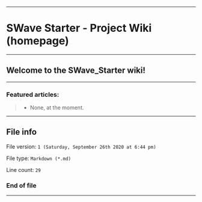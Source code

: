 
***

# SWave Starter - Project Wiki (homepage)

***

## Welcome to the SWave_Starter wiki!

***

### Featured articles:

> * None, at the moment.

***

## File info

File version: `1 (Saturday, September 26th 2020 at 6:44 pm)`

File type: `Markdown (*.md)`

Line count: `29`

### End of file

***

